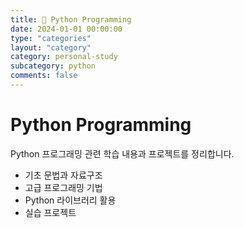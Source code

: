 ```yaml
---
title: 🐍 Python Programming
date: 2024-01-01 00:00:00
type: "categories"
layout: "category"
category: personal-study
subcategory: python
comments: false
---
```


# Python Programming

Python 프로그래밍 관련 학습 내용과 프로젝트를 정리합니다.

- 기초 문법과 자료구조
- 고급 프로그래밍 기법
- Python 라이브러리 활용
- 실습 프로젝트 